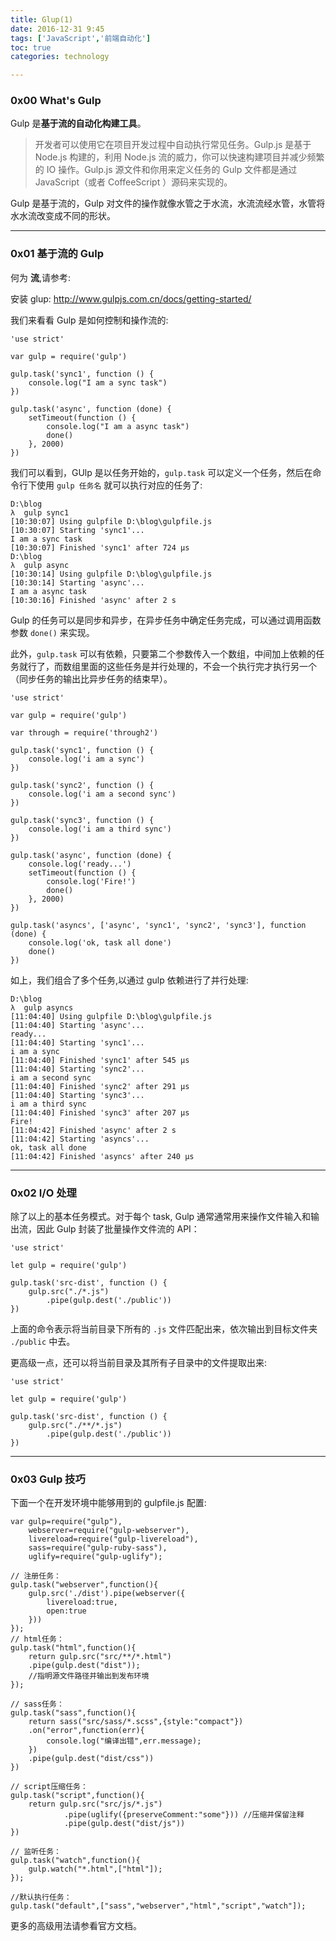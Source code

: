 ```yaml
---
title: Glup(1)  
date: 2016-12-31 9:45              
tags: ['JavaScript','前端自动化']
toc: true
categories: technology

---
```

### 0x00 What's Gulp
Gulp 是**基于流的自动化构建工具**。

> 开发者可以使用它在项目开发过程中自动执行常见任务。Gulp.js 是基于 Node.js 构建的，利用 Node.js 流的威力，你可以快速构建项目并减少频繁的 IO 操作。Gulp.js 源文件和你用来定义任务的 Gulp 文件都是通过 JavaScript（或者 CoffeeScript ）源码来实现的。

Gulp 是基于流的，Gulp 对文件的操作就像水管之于水流，水流流经水管，水管将水水流改变成不同的形状。


---
### 0x01 基于流的 Gulp
何为 **流**,请参考:

安装 glup: http://www.gulpjs.com.cn/docs/getting-started/

我们来看看 Gulp 是如何控制和操作流的:

```
'use strict'

var gulp = require('gulp')

gulp.task('sync1', function () {
	console.log("I am a sync task")
})

gulp.task('async', function (done) {
	setTimeout(function () {
		console.log("I am a async task")
		done()
    }, 2000)
})

```

我们可以看到，GUlp 是以任务开始的，`gulp.task` 可以定义一个任务，然后在命令行下使用 `gulp 任务名` 就可以执行对应的任务了:

```
D:\blog
λ  gulp sync1
[10:30:07] Using gulpfile D:\blog\gulpfile.js
[10:30:07] Starting 'sync1'...
I am a sync task
[10:30:07] Finished 'sync1' after 724 μs
D:\blog
λ  gulp async
[10:30:14] Using gulpfile D:\blog\gulpfile.js
[10:30:14] Starting 'async'...
I am a async task
[10:30:16] Finished 'async' after 2 s
```
Gulp 的任务可以是同步和异步，在异步任务中确定任务完成，可以通过调用函数参数 `done()` 来实现。

此外，`gulp.task` 可以有依赖，只要第二个参数传入一个数组，中间加上依赖的任务就行了，而数组里面的这些任务是并行处理的，不会一个执行完才执行另一个（同步任务的输出比异步任务的结束早）。

```
'use strict'

var gulp = require('gulp')

var through = require('through2')

gulp.task('sync1', function () {
	console.log('i am a sync')
})

gulp.task('sync2', function () {
	console.log('i am a second sync')
})

gulp.task('sync3', function () {
	console.log('i am a third sync')
})

gulp.task('async', function (done) {
	console.log('ready...')
	setTimeout(function () {
		console.log('Fire!')
		done()
    }, 2000)
})

gulp.task('asyncs', ['async', 'sync1', 'sync2', 'sync3'], function (done) {
	console.log('ok, task all done')
	done()
})

```

如上，我们组合了多个任务,以通过 gulp 依赖进行了并行处理:

```
D:\blog
λ  gulp asyncs
[11:04:40] Using gulpfile D:\blog\gulpfile.js
[11:04:40] Starting 'async'...
ready...
[11:04:40] Starting 'sync1'...
i am a sync
[11:04:40] Finished 'sync1' after 545 μs
[11:04:40] Starting 'sync2'...
i am a second sync
[11:04:40] Finished 'sync2' after 291 μs
[11:04:40] Starting 'sync3'...
i am a third sync
[11:04:40] Finished 'sync3' after 207 μs
Fire!
[11:04:42] Finished 'async' after 2 s
[11:04:42] Starting 'asyncs'...
ok, task all done
[11:04:42] Finished 'asyncs' after 240 μs
```

---
### 0x02 I/O 处理

除了以上的基本任务模式。对于每个 task, Gulp 通常通常用来操作文件输入和输出流，因此 Gulp 封装了批量操作文件流的 API：

```
'use strict'

let gulp = require('gulp')

gulp.task('src-dist', function () {
	gulp.src("./*.js")
		.pipe(gulp.dest('./public'))
})
```

上面的命令表示将当前目录下所有的 `.js` 文件匹配出来，依次输出到目标文件夹 `./public` 中去。

更高级一点，还可以将当前目录及其所有子目录中的文件提取出来:

```
'use strict'

let gulp = require('gulp')

gulp.task('src-dist', function () {
	gulp.src("./**/*.js")
		.pipe(gulp.dest('./public'))
})
```


---
### 0x03 Gulp 技巧
下面一个在开发环境中能够用到的 gulpfile.js 配置:

```
var gulp=require("gulp"),
	webserver=require("gulp-webserver"),
	livereload=require("gulp-livereload"),
	sass=require("gulp-ruby-sass"),
	uglify=require("gulp-uglify");

// 注册任务：
gulp.task("webserver",function(){
	gulp.src('./dist').pipe(webserver({
		livereload:true,
		open:true
	}))
});
// html任务：
gulp.task("html",function(){
	return gulp.src("src/**/*.html")
	.pipe(gulp.dest("dist"));
	//指明源文件路径并输出到发布环境
});

// sass任务：
gulp.task("sass",function(){
	return sass("src/sass/*.scss",{style:"compact"})
	.on("error",function(err){
		console.log("编译出错",err.message);
	})
	.pipe(gulp.dest("dist/css"))
})

// script压缩任务：
gulp.task("script",function(){
	return gulp.src("src/js/*.js")
			.pipe(uglify({preserveComment:"some"})) //压缩并保留注释
			.pipe(gulp.dest("dist/js"))
})

// 监听任务：
gulp.task("watch",function(){
	gulp.watch("*.html",["html"]);
});

//默认执行任务：
gulp.task("default",["sass","webserver","html","script","watch"]);
```


更多的高级用法请参看官方文档。



